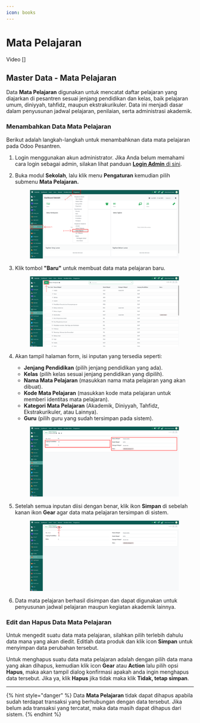 ```yaml
---
icon: books
---
```


# Mata Pelajaran

Video \[]

## Master Data - Mata Pelajaran

Data **Mata Pelajaran** digunakan untuk mencatat daftar pelajaran yang diajarkan di pesantren sesuai jenjang pendidikan dan kelas, baik pelajaran umum, diniyyah, tahfidz, maupun ekstrakurikuler. Data ini menjadi dasar dalam penyusunan jadwal pelajaran, penilaian, serta administrasi akademik.

### Menambahkan Data Mata Pelajaran

Berikut adalah langkah-langkah untuk menambahknan data mata pelajaran pada Odoo Pesantren.

1. Login menggunakan akun administrator. Jika Anda belum memahami cara login sebagai admin, silakan lihat panduan [**Login Admin** di sini](../../panduan-login/login-admin.md).
2.  Buka modul **Sekolah**, lalu klik menu **Pengaturan** kemudian pilih submenu **Mata Pelajaran.**

    <figure><img src="../../.gitbook/assets/images-268 (1).png" alt=""><figcaption></figcaption></figure>


3.  Klik tombol **"Baru"** untuk membuat data mata pelajaran baru.

    <figure><img src="../../.gitbook/assets/images-269.png" alt=""><figcaption></figcaption></figure>


4.  Akan tampil halaman form, isi inputan yang tersedia seperti:

    * **Jenjang Pendidikan** (pilih jenjang pendidikan yang ada).
    * **Kelas** (pilih kelas sesuai jenjang pendidikan yang dipilih).
    * **Nama Mata Pelajaran** (masukkan nama mata pelajaran yang akan dibuat).
    * **Kode Mata Pelajaran** (masukkan kode mata pelajaran untuk memberi identitas mata pelajaran).
    * **Kategori Mata Pelajaran** (Akademik, Diniyyah, Tahfidz, Ekstrakurikuler, atau Lainnya).
    * **Guru** (pilih guru yang sudah tersimpan pada sistem).

    <figure><img src="../../.gitbook/assets/images-270.png" alt=""><figcaption></figcaption></figure>


5.  Setelah semua inputan diisi dengan benar, klik ikon **Simpan** di sebelah kanan ikon **Gear** agar data mata pelajaran tersimpan di sistem.

    <figure><img src="../../.gitbook/assets/images-271.png" alt=""><figcaption></figcaption></figure>


6. Data mata pelajaran berhasil disimpan dan dapat digunakan untuk penyusunan jadwal pelajaran maupun kegiatan akademik lainnya.

### Edit dan Hapus Data Mata Pelajaran

Untuk mengedit suatu data mata pelajaran, silahkan pilih terlebih dahulu data mana yang akan diedit. Editlah data produk dan klik icon **Simpan** untuk menyimpan data perubahan tersebut.

Untuk menghapus suatu data mata pelajaran adalah dengan pilih data mana yang akan dihapus, kemudian klik icon **Gear** atau **Action** lalu pilih opsi **Hapus**, maka akan tampil dialog konfirmasi apakah anda ingin menghapus data tersebut. Jika ya, klik **Hapus** jika tidak maka klik **Tidak, tetap simpan**.

***

{% hint style="danger" %}
Data **Mata Pelajaran** tidak dapat dihapus apabila sudah terdapat transaksi yang berhubungan dengan data tersebut. Jika belum ada transaksi yang tercatat, maka data masih dapat dihapus dari sistem.
{% endhint %}

